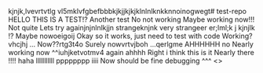 kjnjk,lvevrtvtlg vl5mklvfgbefbbbkjkjjkjkjklnlnlknkknnoinogwegt# test-repo
HELLO THIS IS A TEST!?
Another test
No not working
Maybe working now!!!
Not quite
Lets try againjnjnlnlkjjn
strangeknjnk
very strangeer er;lml;k j kjnjlk
!?
Maybe nowoeigoij
Okay so it works, just need to test with code
Working?vhcjhj
...
Now??rtg3t4o
Surely nowvrtvjboh
...qerlgme
AHHHHHH
no
Nearly working now
^^iuhjketvotmv4
again
ahhhh
Right i think this is it
Nearly there
!!!!
haha
lllllllllll
pppppppp
iiii
Now should be fine
debugging
^^^
<>
